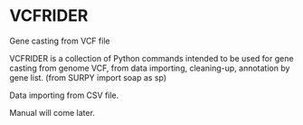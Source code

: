 # VCFRIDER
Gene casting from VCF file

VCFRIDER is a collection of Python commands intended to be used for gene casting from genome VCF, from data importing, cleaning-up, annotation by gene list. (from SURPY import soap as sp)

Data importing from CSV file.

Manual will come later.
